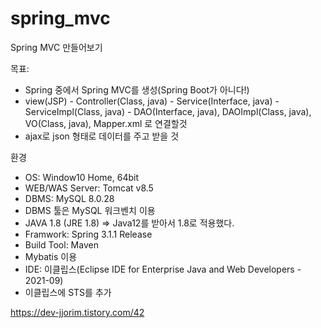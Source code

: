 # spring_mvc
Spring MVC 만들어보기

목표:

- Spring 중에서 Spring MVC를 생성(Spring Boot가 아니다!)
- view(JSP) - Controller(Class, java) - Service(Interface, java) - ServiceImpl(Class, java) - DAO(Interface, java), DAOImpl(Class, java), VO(Class, java), Mapper.xml 로 연결할것
- ajax로 json 형태로 데이터를 주고 받을 것

 

환경
- OS: Window10 Home, 64bit
- WEB/WAS Server: Tomcat v8.5
- DBMS: MySQL 8.0.28
- DBMS 툴은 MySQL 워크벤치 이용
- JAVA 1.8 (JRE 1.8) => Java12를 받아서 1.8로 적용했다.
- Framwork: Spring 3.1.1 Release
- Build Tool: Maven
- Mybatis 이용
- IDE: 이클립스(Eclipse IDE for Enterprise Java and Web Developers - 2021-09)
- 이클립스에 STS를 추가


https://dev-jjorim.tistory.com/42
